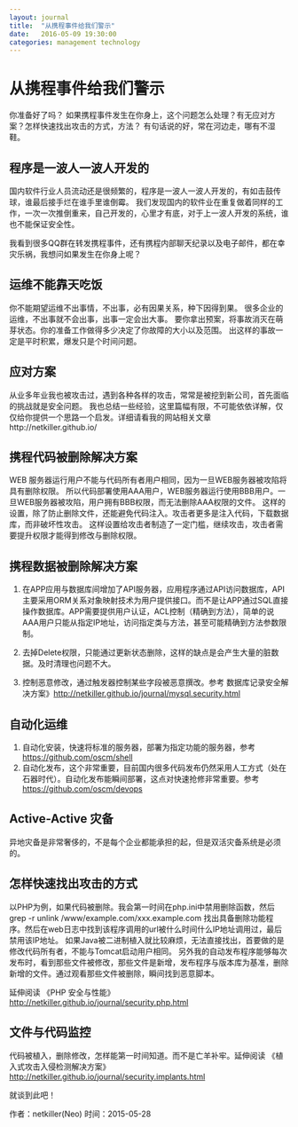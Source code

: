 ```yaml
---
layout: journal
title:  "从携程事件给我们警示"
date:   2016-05-09 19:30:00
categories: management technology
---
```


从携程事件给我们警示
=====
你准备好了吗？
如果携程事件发生在你身上，这个问题怎么处理？有无应对方案？怎样快速找出攻击的方式，方法？
有句话说的好，常在河边走，哪有不湿鞋。

程序是一波人一波人开发的
-----
国内软件行业人员流动还是很频繁的，程序是一波人一波人开发的，有如击鼓传球，谁最后接手烂在谁手里谁倒霉。
我们发现国内的软件业在重复做着同样的工作，一次一次推倒重来，自己开发的，心里才有底，对于上一波人开发的系统，谁也不能保证安全性。

我看到很多QQ群在转发携程事件，还有携程内部聊天纪录以及电子邮件，都在幸灾乐祸，我想问如果发生在你身上呢？

运维不能靠天吃饭
-----
你不能期望运维不出事情，不出事，必有因果关系，种下因得到果。
很多企业的运维，不出事就不会出事，出事一定会出大事。
要你拿出预案，将事故消灭在萌芽状态。你的准备工作做得多少决定了你故障的大小以及范围。
出这样的事故一定是平时积累，爆发只是个时间问题。

应对方案
-----
从业多年业我也被攻击过，遇到各种各样的攻击，常常是被挖到新公司，首先面临的挑战就是安全问题。
我也总结一些经验，这里篇幅有限，不可能依依详解，仅仅给你提供一个思路一个启发。详细请看我的网站相关文章http://netkiller.github.io/

携程代码被删除解决方案
-----
WEB 服务器运行用户不能与代码所有者用户相同，因为一旦WEB服务器被攻陷将具有删除权限。
所以代码部署使用AAA用户，WEB服务器运行使用BBB用户。一旦WEB服务器被攻陷，用户拥有BBB权限，而无法删除AAA权限的文件。
这样的设置，除了防止删除文件，还能避免代码注入。攻击者更多是注入代码，下载数据库，而非破坏性攻击。
这样设置给攻击者制造了一定门槛，继续攻击，攻击者需要提升权限才能得到修改与删除权限。

携程数据被删除解决方案
-----
1. 在APP应用与数据库间增加了API服务器，应用程序通过API访问数据库，API主要采用ORM关系对象映射技术为用户提供接口。而不是让APP通过SQL直接操作数据库。APP需要提供用户认证，ACL控制（精确到方法），简单的说AAA用户只能从指定IP地址，访问指定类与方法，甚至可能精确到方法参数限制。

1. 去掉Delete权限，只能通过更新状态删除，这样的缺点是会产生大量的脏数据。及时清理也问题不大。

1. 控制恶意修改，通过触发器控制某些字段被恶意撰改。参考 数据库记录安全解决方案》http://netkiller.github.io/journal/mysql.security.html

自动化运维
-----
1. 自动化安装，快速将标准的服务器，部署为指定功能的服务器，参考 https://github.com/oscm/shell
1. 自动化发布，这个非常重要，目前国内很多代码发布仍然采用人工方式（处在石器时代）。自动化发布能瞬间部署，这点对快速抢修非常重要。参考 https://github.com/oscm/devops

Active-Active 灾备
-----
异地灾备是非常奢侈的，不是每个企业都能承担的起，但是双活灾备系统是必须的。

怎样快速找出攻击的方式
-----
以PHP为例，如果代码被删除。我会第一时间在php.ini中禁用删除函数，然后 grep -r unlink /www/example.com/xxx.example.com 找出具备删除功能程序。然后在web日志中找到该程序调用的url被什么时间什么IP地址调用过，最后禁用该IP地址。
如果Java被二进制植入就比较麻烦，无法直接找出，首要做的是修改代码所有者，不能与Tomcat启动用户相同。
另外我的自动发布程序能够每次发布时，看到那些文件被修改，那些文件是新增，发布程序与版本库为基准，删除新增的文件。通过观看那些文件被删除，瞬间找到恶意脚本。

延伸阅读 《PHP 安全与性能》http://netkiller.github.io/journal/security.php.html

文件与代码监控
-----
代码被植入，删除修改，怎样能第一时间知道。而不是亡羊补牢。延伸阅读 《植入式攻击入侵检测解决方案》http://netkiller.github.io/journal/security.implants.html

就谈到此吧！

作者：netkiller(Neo)
时间：2015-05-28
